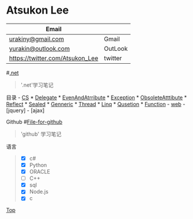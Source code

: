 # <a name ="title"/>    Atsukon Lee
|Email||
|----------------|---------------|
|urakiny@gmail.com|Gmail|
|yurakin@outlook.com|OutLook|
|https://twitter.com/Atsukon_Lee|twitter|


#[.net](https://github.com/Aisuko/.net/ ".net")

> '.net'学习笔记

<a name="index"/>   目录
    -   [CS](./CS "偏后台")
        *   [Delegate](./CS "委托")
        *   [EvenAndAtrribute](./CS/EvenAndAtrribute "事件和委托")
        *   [Exception](./CS/Exception "异常")
        *   [ObsoleteAtttibute](./CS/ObsoleteAtttibute "特性")
        *   [Reflect](./CS/Reflect "反射")
        *   [Sealed](./CS/Sealed "密封类修饰符")
        *   [Genneric](./CS/Genneric "泛型")
        *   [Thread](./CS/Thread "线程")
        *   [Linq](./CS/Linq "集成查询语言")
        *   [Qusetion](./CS/Qusetion ".net面试题集锦")
        *   [Function](./CS/Function ".net函数")
    -   [web](./web "偏前段")
        -   [jquery]
        -   [ajax]

<a name="request"/>     Github
#[File-for-github](https://github.com/Aisuko/.net/tree/File-for-github "file for github")
> 'github' 学习笔记

<a name="language"/>    语言 
>   -   [x] c#
>   -   [x] Python
>   -   [x] ORACLE
>   -   [ ] C++
>   -   [x] sql
>   -   [x] Node.js
>   -   [x] c

[Top](#title)   
